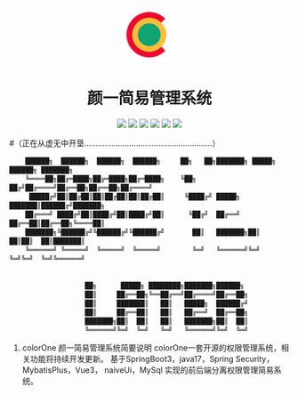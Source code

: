 <p align="center">
    <a href="https://vuejs.org" target="_blank">
        <img width="100" src="front-end/src/assets/logo.png" alt="colorOne logo">
    </a>
</p>
<h1 align="center">颜一简易管理系统</h1>
<p align="center">
    <img src="https://img.shields.io/badge/Java-17-green" />
    <img src="https://img.shields.io/badge/SpringBoot-3.1-green" />
    <img src="https://img.shields.io/badge/MySQL-5.6-green" />
    <img src="https://img.shields.io/badge/Vue-3.2-green" />
    <img src="https://img.shields.io/badge/Node.js-16.15.0-green" />
    <img src="https://img.shields.io/badge/NaiveUi-2.34-green" />
</p>


#（正在从虚无中开垦.........................................................）
        
        ██████╗  ██████╗  ██████╗  ██████╗     ██╗   ██╗███████╗ █████╗ ██████╗ ███████╗ 
        ╚════██╗██╔═████╗██╔═████╗██╔═████╗    ╚██╗ ██╔╝██╔════╝██╔══██╗██╔══██╗██╔════╝ 
         █████╔╝██║██╔██║██║██╔██║██║██╔██║     ╚████╔╝ █████╗  ███████║██████╔╝███████╗
        ██╔═══╝ ████╔╝██║████╔╝██║████╔╝██║      ╚██╔╝  ██╔══╝  ██╔══██║██╔══██╗╚════██║
        ███████╗╚██████╔╝╚██████╔╝╚██████╔╝       ██║   ███████╗██║  ██║██║  ██║███████║ 
        ╚══════╝ ╚═════╝  ╚═════╝  ╚═════╝        ╚═╝   ╚══════╝╚═╝  ╚═╝╚═╝  ╚═╝╚══════╝ 
                                                                                    
                                                                                    
                       ██╗      █████╗ ████████╗███████╗██████╗                      
                       ██║     ██╔══██╗╚══██╔══╝██╔════╝██╔══██╗                      
                       ██║     ███████║   ██║   █████╗  ██████╔╝                      
                       ██║     ██╔══██║   ██║   ██╔══╝  ██╔══██╗                        
                       ███████╗██║  ██║   ██║   ███████╗██║  ██║                       
                       ╚══════╝╚═╝  ╚═╝   ╚═╝   ╚══════╝╚═╝  ╚═╝                       
                                                                                    

1. colorOne 颜一简易管理系统简要说明
colorOne一套开源的权限管理系统，相关功能将持续开发更新。
基于SpringBoot3，java17，Spring Security，MybatisPlus，Vue3， naiveUi，MySql 实现的前后端分离权限管理简易系统。
